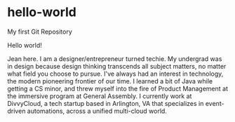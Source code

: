 # hello-world
My first Git Repository

Hello world!

Jean here.  I am a designer/entrepreneur turned techie.  My undergrad was in design because design thinking transcends all subject matters, no matter what field you choose to pursue.  I've always had an interest in technology, the modern pioneering frontier of our time.  I learned a bit of Java while getting a CS minor, and threw myself into the fire of Product Management at the immersive program at General Assembly.  I currently work at DivvyCloud, a tech startup based in Arlington, VA that specializes in event-driven automations, across a unified multi-cloud world.
